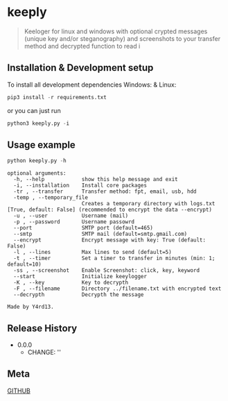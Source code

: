# keeply
> Keeloger for linux and windows with optional crypted messages (unique key and/or steganography) and screenshots to your transfer method and decrypted function to read i

## Installation & Development setup
To install all development dependencies
Windows: & Linux:
```python
pip3 install -r requirements.txt
```
or you can just run
```python
python3 keeply.py -i
```

## Usage example

```python
python keeply.py -h
```
```
optional arguments:
  -h, --help            show this help message and exit
  -i, --installation    Install core packages
  -tr , --transfer      Transfer method: fpt, email, usb, hdd
  -temp , --temporary_file
                        Creates a temporary directory with logs.txt [True, default: False] (recommended to encrypt the data --encrypt)
  -u , --user           Username (mail)
  -p , --password       Username passowrd
  --port                SMTP port (default=465)
  --smtp                SMTP mail (default=smtp.gmail.com)
  --encrypt             Encrypt message with key: True (default: False)
  -l , --lines          Max lines to send (default=5)
  -t , --timer          Set a timer to transfer in minutes (min: 1; default=10)
  -ss , --screenshot    Enable Screenshot: click, key, keyword
  --start               Initialize keeylogger
  -K , --key            Key to decrypth
  -F , --filename       Directory ../filename.txt with encrypted text
  --decrypth            Decrypth the message

Made by Y4rd13.
```

## Release History

* 0.0.0
    * CHANGE: ''

## Meta

[GITHUB](https://github.com/Y4rd13/)
